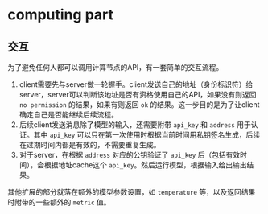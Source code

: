 # computing part

## 交互

为了避免任何人都可以调用计算节点的API，有一套简单的交互流程。

1. client需要先与server做一轮握手。client发送自己的地址（身份标识符）给server，server可以判断该地址是否有资格使用自己的API，如果没有则返回 `no permission` 的结果，如果有则返回 `ok` 的结果。这一步目的是为了让client确定自己是否能继续后续流程。
2. 后续client发送消息除了模型的输入，还需要附带 `api_key` 和 `address` 用于认证。其中 `api_key` 可以只在第一次使用时根据当前时间用私钥签名生成，后续在过期时间内都是有效的，不需要重复生成。
3. 对于server，在根据 `address` 对应的公钥验证了 `api_key` 后（包括有效时间），会根据地址cache这个 `api_key`。然后运行模型，根据输入给出输出结果。

其他扩展的部分就落在额外的模型参数设置，如 `temperature` 等，以及返回结果时附带的一些额外的 `metric` 值。